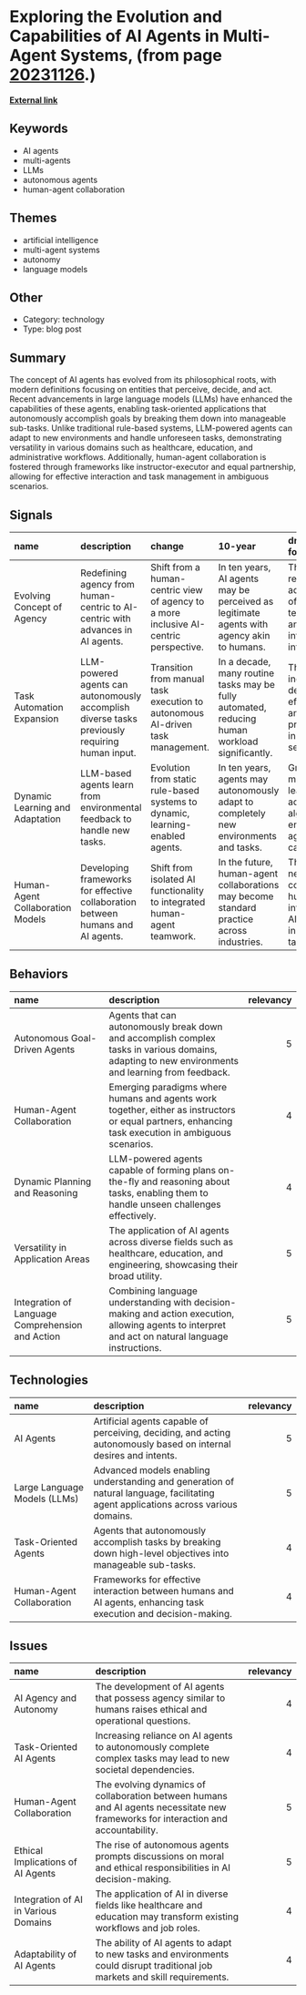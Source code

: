 # __Exploring the Evolution and Capabilities of AI Agents in Multi-Agent Systems__, (from page [20231126](https://kghosh.substack.com/p/20231126).)

__[External link](https://ai.plainenglish.io/the-rise-of-ai-agents-a-focus-on-multi-agents-systems-7f603e0e3ef4)__



## Keywords

* AI agents
* multi-agents
* LLMs
* autonomous agents
* human-agent collaboration

## Themes

* artificial intelligence
* multi-agent systems
* autonomy
* language models

## Other

* Category: technology
* Type: blog post

## Summary

The concept of AI agents has evolved from its philosophical roots, with modern definitions focusing on entities that perceive, decide, and act. Recent advancements in large language models (LLMs) have enhanced the capabilities of these agents, enabling task-oriented applications that autonomously accomplish goals by breaking them down into manageable sub-tasks. Unlike traditional rule-based systems, LLM-powered agents can adapt to new environments and handle unforeseen tasks, demonstrating versatility in various domains such as healthcare, education, and administrative workflows. Additionally, human-agent collaboration is fostered through frameworks like instructor-executor and equal partnership, allowing for effective interaction and task management in ambiguous scenarios.

## Signals

| name                             | description                                                                                    | change                                                                                | 10-year                                                                                        | driving-force                                                                    |   relevancy |
|:---------------------------------|:-----------------------------------------------------------------------------------------------|:--------------------------------------------------------------------------------------|:-----------------------------------------------------------------------------------------------|:---------------------------------------------------------------------------------|------------:|
| Evolving Concept of Agency       | Redefining agency from human-centric to AI-centric with advances in AI agents.                 | Shift from a human-centric view of agency to a more inclusive AI-centric perspective. | In ten years, AI agents may be perceived as legitimate agents with agency akin to humans.      | The relentless advancement of AI technology and its integration into daily life. |           4 |
| Task Automation Expansion        | LLM-powered agents can autonomously accomplish diverse tasks previously requiring human input. | Transition from manual task execution to autonomous AI-driven task management.        | In a decade, many routine tasks may be fully automated, reducing human workload significantly. | The increasing demand for efficiency and productivity in various sectors.        |           5 |
| Dynamic Learning and Adaptation  | LLM-based agents learn from environmental feedback to handle new tasks.                        | Evolution from static rule-based systems to dynamic, learning-enabled agents.         | In ten years, agents may autonomously adapt to completely new environments and tasks.          | Growth in machine learning and adaptive algorithms enhances agent capabilities.  |           4 |
| Human-Agent Collaboration Models | Developing frameworks for effective collaboration between humans and AI agents.                | Shift from isolated AI functionality to integrated human-agent teamwork.              | In the future, human-agent collaborations may become standard practice across industries.      | The necessity of combining human intuition with AI efficiency in complex tasks.  |           3 |

## Behaviors

| name                                             | description                                                                                                                                         |   relevancy |
|:-------------------------------------------------|:----------------------------------------------------------------------------------------------------------------------------------------------------|------------:|
| Autonomous Goal-Driven Agents                    | Agents that can autonomously break down and accomplish complex tasks in various domains, adapting to new environments and learning from feedback.   |           5 |
| Human-Agent Collaboration                        | Emerging paradigms where humans and agents work together, either as instructors or equal partners, enhancing task execution in ambiguous scenarios. |           4 |
| Dynamic Planning and Reasoning                   | LLM-powered agents capable of forming plans on-the-fly and reasoning about tasks, enabling them to handle unseen challenges effectively.            |           4 |
| Versatility in Application Areas                 | The application of AI agents across diverse fields such as healthcare, education, and engineering, showcasing their broad utility.                  |           5 |
| Integration of Language Comprehension and Action | Combining language understanding with decision-making and action execution, allowing agents to interpret and act on natural language instructions.  |           5 |

## Technologies

| name                         | description                                                                                                                        |   relevancy |
|:-----------------------------|:-----------------------------------------------------------------------------------------------------------------------------------|------------:|
| AI Agents                    | Artificial agents capable of perceiving, deciding, and acting autonomously based on internal desires and intents.                  |           5 |
| Large Language Models (LLMs) | Advanced models enabling understanding and generation of natural language, facilitating agent applications across various domains. |           5 |
| Task-Oriented Agents         | Agents that autonomously accomplish tasks by breaking down high-level objectives into manageable sub-tasks.                        |           4 |
| Human-Agent Collaboration    | Frameworks for effective interaction between humans and AI agents, enhancing task execution and decision-making.                   |           4 |

## Issues

| name                                 | description                                                                                                                        |   relevancy |
|:-------------------------------------|:-----------------------------------------------------------------------------------------------------------------------------------|------------:|
| AI Agency and Autonomy               | The development of AI agents that possess agency similar to humans raises ethical and operational questions.                       |           4 |
| Task-Oriented AI Agents              | Increasing reliance on AI agents to autonomously complete complex tasks may lead to new societal dependencies.                     |           4 |
| Human-Agent Collaboration            | The evolving dynamics of collaboration between humans and AI agents necessitate new frameworks for interaction and accountability. |           5 |
| Ethical Implications of AI Agents    | The rise of autonomous agents prompts discussions on moral and ethical responsibilities in AI decision-making.                     |           5 |
| Integration of AI in Various Domains | The application of AI in diverse fields like healthcare and education may transform existing workflows and job roles.              |           4 |
| Adaptability of AI Agents            | The ability of AI agents to adapt to new tasks and environments could disrupt traditional job markets and skill requirements.      |           4 |